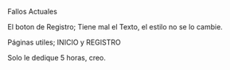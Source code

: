 Fallos Actuales

El boton de Registro; Tiene mal el Texto, el estilo no se lo cambie.

Páginas utiles; INICIO y REGISTRO

Solo le dedique 5 horas, creo.
